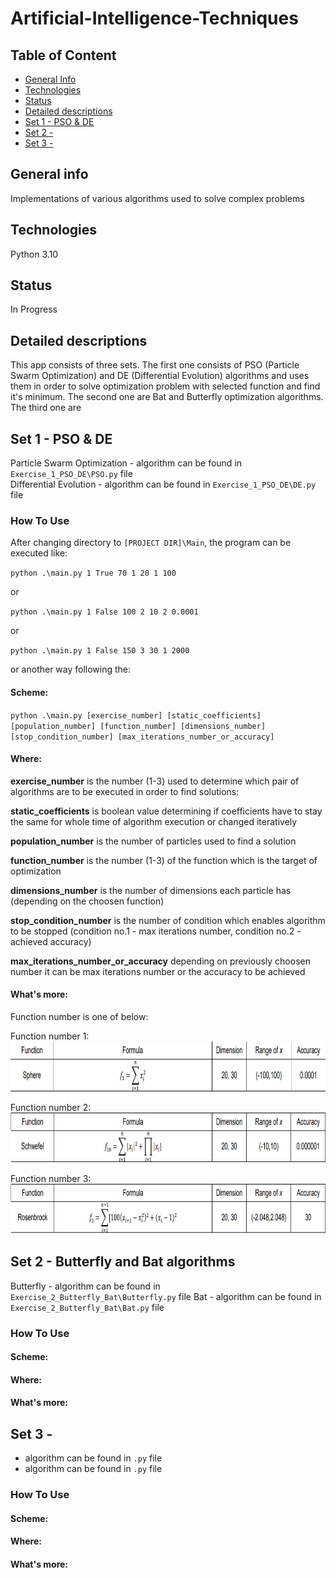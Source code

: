 # Artificial-Intelligence-Techniques

## Table of Content
* [General Info](#setup)
* [Technologies](#technologies)
* [Status](#status)
* [Detailed descriptions](#detailed-descriptions)
* [Set 1 - PSO & DE](#set-1-pso-&-de) 
* [Set 2 - ](#set-2-)
* [Set 3 - ](#set-3-)

## General info
Implementations of various algorithms used to solve complex problems

## Technologies
Python 3.10

## Status
In Progress

## Detailed descriptions
This app consists of three sets.
The first one consists of PSO (Particle Swarm Optimization) and DE (Differential Evolution) algorithms and uses them in order to solve optimization problem with selected function and find it's minimum.
The second one are Bat and Butterfly optimization algorithms.
The third one are

## Set 1 - PSO & DE    
Particle Swarm Optimization - algorithm can be found in `Exercise_1_PSO_DE\PSO.py` file      
Differential Evolution - algorithm can be found in `Exercise_1_PSO_DE\DE.py` file              

### How To Use
After changing directory to `[PROJECT DIR]\Main`, the program can be executed like:

`python .\main.py 1 True 70 1 20 1 100`

or

`python .\main.py 1 False 100 2 10 2 0.0001`

or

`python .\main.py 1 False 150 3 30 1 2000`

or another way following the:
    
#### Scheme:
`python .\main.py [exercise_number] [static_coefficients] [population_number] [function_number] [dimensions_number] [stop_condition_number] [max_iterations_number_or_accuracy]`
    
#### Where:

**exercise_number** is the number (1-3) used to determine which pair of algorithms are to be executed in order to find solutions:

**static_coefficients** is boolean value determining if coefficients have to stay the same for whole time of algorithm execution or changed iteratively

**population_number** is the number of particles used to find a solution

**function_number** is the number (1-3) of the function which is the target of optimization

**dimensions_number** is the number of dimensions each particle has (depending on the choosen function)

**stop_condition_number** is the number of condition which enables algorithm to be stopped (condition no.1 - max iterations number, condition no.2 - achieved accuracy)

**max_iterations_number_or_accuracy** depending on previously choosen number it can be max iterations number or the accuracy to be achieved

#### What's more:
Function number is one of below:

Function number 1:    
<img src="https://github.com/ljaniszewski00/Artificial-Intelligence-Techniques/blob/master/Assets/Sphere%20function%20description.png?raw=true" width="850" height="80"> 

Function number 2:    
<img src="https://github.com/ljaniszewski00/Artificial-Intelligence-Techniques/blob/master/Assets/Schwefel%20function%20description.png?raw=true" width="850" height="80"> 

Function number 3:     
<img src="https://github.com/ljaniszewski00/Artificial-Intelligence-Techniques/blob/master/Assets/Rosenbrock%20function%20description.png?raw=true" width="850" height="80"> 


     
## Set 2 - Butterfly and Bat algorithms
Butterfly - algorithm can be found in `Exercise_2_Butterfly_Bat\Butterfly.py` file
Bat - algorithm can be found in `Exercise_2_Butterfly_Bat\Bat.py` file  

### How To Use

    
#### Scheme:

    
#### Where:


#### What's more:

      
## Set 3 -    
 - algorithm can be found in `.py` file      
 - algorithm can be found in `.py` file              

### How To Use

    
#### Scheme:

    
#### Where:


#### What's more:

